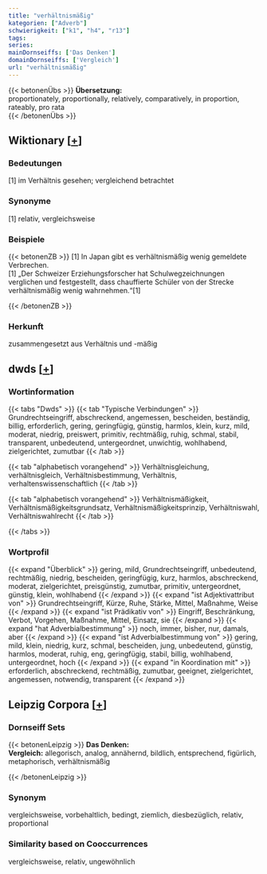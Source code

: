 ```yaml
---
title: "verhältnismäßig"
kategorien: ["Adverb"]
schwierigkeit: ["k1", "h4", "r13"]
tags:
series:
mainDornseiffs: ['Das Denken']
domainDornseiffs: ['Vergleich']
url: "verhältnismäßig"
---
```


{{< betonenÜbs >}}
**Übersetzung:**  
proportionately, proportionally, relatively, comparatively, in proportion, rateably, pro rata  
{{< /betonenÜbs >}}

## Wiktionary [[+](https://de.wiktionary.org/wiki/verhältnismäßig)]

### Bedeutungen
[1] im Verhältnis gesehen; vergleichend betrachtet  

### Synonyme
[1] relativ, vergleichsweise  

### Beispiele
{{< betonenZB >}}
[1] In Japan gibt es verhältnismäßig wenig gemeldete Verbrechen.  
[1] „Der Schweizer Erziehungsforscher hat Schulwegzeichnungen verglichen und festgestellt, dass chauffierte Schüler von der Strecke verhältnismäßig wenig wahrnehmen.“[1]  

{{< /betonenZB >}}
### Herkunft
zusammengesetzt aus Verhältnis und -mäßig  



## dwds [[+](https://www.dwds.de/wb/verhältnismäßig)]

### Wortinformation
{{< tabs "Dwds" >}}
{{< tab "Typische Verbindungen" >}}
Grundrechtseingriff, abschreckend, angemessen, bescheiden, beständig, billig, erforderlich, gering, geringfügig, günstig, harmlos, klein, kurz, mild, moderat, niedrig, preiswert, primitiv, rechtmäßig, ruhig, schmal, stabil, transparent, unbedeutend, untergeordnet, unwichtig, wohlhabend, zielgerichtet, zumutbar
{{< /tab >}}

{{< tab "alphabetisch vorangehend" >}}
Verhältnisgleichung, verhältnisgleich, Verhältnisbestimmung, Verhältnis, verhaltenswissenschaftlich
{{< /tab >}}

{{< tab "alphabetisch vorangehend" >}}
Verhältnismäßigkeit, Verhältnismäßigkeitsgrundsatz, Verhältnismäßigkeitsprinzip, Verhältniswahl, Verhältniswahlrecht
{{< /tab >}}

{{< /tabs >}}

### Wortprofil
{{< expand "Überblick" >}} gering, mild, Grundrechtseingriff, unbedeutend, rechtmäßig, niedrig, bescheiden, geringfügig, kurz, harmlos, abschreckend, moderat, zielgerichtet, preisgünstig, zumutbar, primitiv, untergeordnet, günstig, klein, wohlhabend {{< /expand >}}
{{< expand "ist Adjektivattribut von" >}} Grundrechtseingriff, Kürze, Ruhe, Stärke, Mittel, Maßnahme, Weise {{< /expand >}}
{{< expand "ist Prädikativ von" >}} Eingriff, Beschränkung, Verbot, Vorgehen, Maßnahme, Mittel, Einsatz, sie {{< /expand >}}
{{< expand "hat Adverbialbestimmung" >}} noch, immer, bisher, nur, damals, aber {{< /expand >}}
{{< expand "ist Adverbialbestimmung von" >}} gering, mild, klein, niedrig, kurz, schmal, bescheiden, jung, unbedeutend, günstig, harmlos, moderat, ruhig, eng, geringfügig, stabil, billig, wohlhabend, untergeordnet, hoch {{< /expand >}}
{{< expand "in Koordination mit" >}} erforderlich, abschreckend, rechtmäßig, zumutbar, geeignet, zielgerichtet, angemessen, notwendig, transparent {{< /expand >}}

## Leipzig Corpora [[+](https://corpora.uni-leipzig.de/en/res?word=verhältnismäßig&corpusId=deu_newscrawl-public_2018)]

### Dornseiff Sets
{{< betonenLeipzig >}}
**Das Denken:**  
**Vergleich:** allegorisch, analog, annähernd, bildlich, entsprechend, figürlich, metaphorisch, verhältnismäßig  

{{< /betonenLeipzig >}}

### Synonym
vergleichsweise, vorbehaltlich, bedingt, ziemlich, diesbezüglich, relativ, proportional


### Similarity based on Cooccurrences
vergleichsweise, relativ, ungewöhnlich


